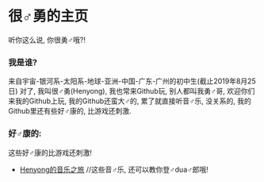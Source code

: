 # 很♂勇的主页
听你这么说, 你很勇♂哦?!
### 我是谁?
来自宇宙-银河系-太阳系-地球-亚洲-中国-广东-广州的初中生(截止2019年8月25日)
对了, 我叫很♂勇(Henyong), 我也常来Github玩, 别人都叫我勇♂哥, 欢迎你们来我的Github上玩, 我的Github还蛮大♂的, 累了就直接听音♂乐, 没关系的, 我的Github里还有些好♂康的, 比游戏还刺激.
### 好♂康的:
这些好♂康的比游戏还刺激!
* [Henyong的音乐之旅](henyong/music) //这些音♂乐, 还可以教你登♂dua♂郎哦!
